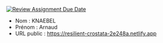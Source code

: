 [![Review Assignment Due Date](https://classroom.github.com/assets/deadline-readme-button-24ddc0f5d75046c5622901739e7c5dd533143b0c8e959d652212380cedb1ea36.svg)](https://classroom.github.com/a/ismyVXjU)
- Nom : KNAEBEL
- Prénom : Arnaud
- URL public : https://resilient-crostata-2e248a.netlify.app


